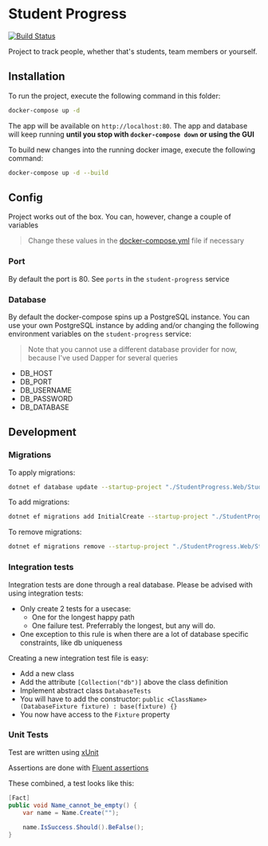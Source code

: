 # Student Progress

[![Build Status](http://83.81.134.165:8080/api/badges/timohermans/StudentProgress/status.svg)](http://83.81.134.165:8080/timohermans/StudentProgress)

Project to track people, whether that's students, team members or yourself.

## Installation
To run the project, execute the following command in this folder:

```bash
docker-compose up -d
```
The app will be available on `http://localhost:80`. The app and database will keep running **until you stop with `docker-compose down` or using the GUI**


To build new changes into the running docker image, execute the following command:
```bash
docker-compose up -d --build
```

## Config

Project works out of the box. You can, however, change a couple of variables

> Change these values in the [docker-compose.yml](docker-compose.yml) file if necessary

### Port

By default the port is 80. See `ports` in the `student-progress` service

### Database

By default the docker-compose spins up a PostgreSQL instance.
You can use your own PostgreSQL instance by adding and/or changing the following environment variables on the `student-progress` service:

> Note that you cannot use a different database provider for now, because I've used Dapper for several queries

- DB_HOST
- DB_PORT
- DB_USERNAME
- DB_PASSWORD
- DB_DATABASE

## Development

### Migrations

To apply migrations:

```bash
dotnet ef database update --startup-project "./StudentProgress.Web/StudentProgress.Web.csproj" --project="./StudentProgress.Core/StudentProgress.Core.csproj"
```

To add migrations:

```bash
dotnet ef migrations add InitialCreate --startup-project "./StudentProgress.Web/StudentProgress.Web.csproj" --project="./StudentProgress.Core/StudentProgress.Core.csproj"
```

To remove migrations:

```bash
dotnet ef migrations remove --startup-project "./StudentProgress.Web/StudentProgress.Web.csproj" --project="./StudentProgress.Core/StudentProgress.Core.csproj"
```

### Integration tests

Integration tests are done through a real database.
Please be advised with using integration tests:

- Only create 2 tests for a usecase:
    - One for the longest happy path
    - One failure test. Preferrably the longest, but any will do.
- One exception to this rule is when there are a lot of database specific constraints, like db uniqueness

Creating a new integration test file is easy:

- Add a new class
- Add the attribute `[Collection("db")]` above the class definition
- Implement abstract class `DatabaseTests`
- You will have to add the constructor: `public <ClassName>(DatabaseFixture fixture) : base(fixture) {}`
- You now have access to the `Fixture` property

### Unit Tests

Test are written using [xUnit](https://xunit.net/docs/shared-context)

Assertions are done with [Fluent assertions](https://fluentassertions.com/)

These combined, a test looks like this:

```csharp
[Fact]
public void Name_cannot_be_empty() {
    var name = Name.Create("");
    
    name.IsSuccess.Should().BeFalse();
} 
```
